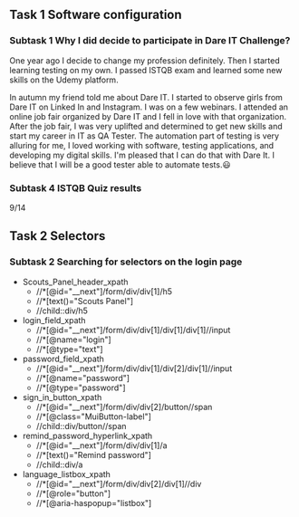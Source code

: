 ## Task 1 Software configuration

### Subtask 1 Why I did decide to participate in Dare IT Challenge?

One year ago I decide to change my profession definitely. Then I started learning testing on my own. I passed ISTQB exam and learned some new skills
on the Udemy platform.

In autumn my friend told me about Dare IT. I started to observe girls from Dare IT on Linked In and Instagram. 
I was on a few webinars. I attended an online job fair organized by Dare IT and I fell in love with that organization. 
After the job fair, I was very uplifted and determined to get new skills and start my career in IT as QA Tester. 
The automation part of testing is very alluring for me, I loved working with software, testing applications, and developing my digital skills.
I'm pleased that I can do that with Dare It. I believe that I will be a good tester able to automate tests.:smiley:
                                                                                   

### Subtask 4 ISTQB Quiz results

9/14

## Task 2 Selectors

### Subtask 2 Searching for selectors on the login page

- Scouts_Panel_header_xpath
  - //*[@id="__next"]/form/div/div[1]/h5
  - //*[text()="Scouts Panel"]
  - //child::div/h5
- login_field_xpath
  - //*[@id="__next"]/form/div/div[1]/div[1]/div[1]//input
  - //*[@name="login"]
  - //*[@type="text"]
- password_field_xpath
  - //*[@id="__next"]/form/div/div[1]/div[2]/div[1]//input
  - //*[@name="password"]
  - //*[@type="password"]
- sign_in_button_xpath
  - //*[@id="__next"]/form/div/div[2]/button//span
  - //*[@class="MuiButton-label"]
  - //child::div/button//span
- remind_password_hyperlink_xpath
  - //*[@id="__next"]/form/div/div[1]/a
  - //*[text()="Remind password"]
  - //child::div/a
- language_listbox_xpath
  - //*[@id="__next"]/form/div/div[2]/div[1]//div
  - //*[@role="button"]
  - //*[@aria-haspopup="listbox"]

